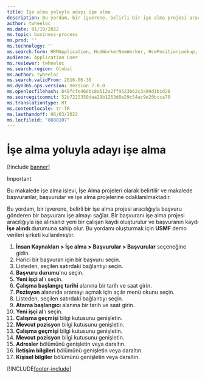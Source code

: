 ```yaml
---
title: İşe alma yoluyla adayı işe alma
description: Bu yordam, bir işverene, belirli bir işe alma projesi aracılığıyla başvuru gönderen bir başvuranı işe almayı sağlar.
author: twheeloc
ms.date: 01/10/2022
ms.topic: business-process
ms.prod: ''
ms.technology: ''
ms.search.form: HRMApplication, HcmWorkerNewWorker, HcmPositionLookup, HcmWorker, HcmPosition, HcmPositionDateManager,  DefaultDashboard
audience: Application User
ms.reviewer: twheeloc
ms.search.region: Global
ms.author: twheeloc
ms.search.validFrom: 2016-06-30
ms.dyn365.ops.version: Version 7.0.0
ms.openlocfilehash: b48fcfe46dbc8a512a2ff9523b62c3a99d1bcd28
ms.sourcegitcommit: 52b7225350daa29b1263d8e29c54ac9e20bcca70
ms.translationtype: HT
ms.contentlocale: tr-TR
ms.lasthandoff: 06/03/2022
ms.locfileid: "8888107"
---
```

# <a name="hiring-candidate-through-recruiting"></a>İşe alma yoluyla adayı işe alma

[!include [banner](../../includes/banner.md)]

> [!IMPORTANT]
> Bu makalede işe alma işlevi, İşe Alma projeleri olarak belirtilir ve makalede başvuranlar, başvurular ve işe alma projelerine odaklanılmaktadır.  

Bu yordam, bir işverene, belirli bir işe alma projesi aracılığıyla başvuru gönderen bir başvuranı işe almayı sağlar. Bir başvuranı işe alma projesi aracılığıyla işe alırsanız yeni bir çalışan kaydı oluşturulur ve başvuranın kaydı **İşe alındı** durumuna sahip olur. Bu yordamı oluşturmak için **USMF** demo verileri şirketi kullanılmıştır.

1. **İnsan Kaynakları \> İşe alma \> Başvurular \> Başvurular** seçeneğine gidin. 
2. Harici bir başvuran için bir başvuru seçin.
3. Listeden, seçilen satırdaki bağlantıyı seçin.
4. **Başvuru durumu**'nu seçin.
5. **Yeni işçi al**'ı seçin.
6. **Çalışma başlangıç tarihi** alanına bir tarih ve saat girin.
7. **Pozisyon** alanında aramayı açmak için açılır menü okunu seçin.
8. Listeden, seçilen satırdaki bağlantıyı seçin.
9. **Atama başlangıcı** alanına bir tarih ve saat girin.
10. **Yeni işçi al**'ı seçin.
11. **Çalışma geçmişi** bilgi kutusunu genişletin.
12. **Mevcut pozisyon** bilgi kutusunu genişletin.
13. **Çalışma geçmişi** bilgi kutusunu genişletin.
14. **Mevcut pozisyon** bilgi kutusunu genişletin.
15. **Adresler** bölümünü genişletin veya daraltın.
16. **İletişim bilgileri** bölümünü genişletin veya daraltın.
17. **Kişisel bilgiler** bölümünü genişletin veya daraltın.

[!INCLUDE[footer-include](../../../../includes/footer-banner.md)]
